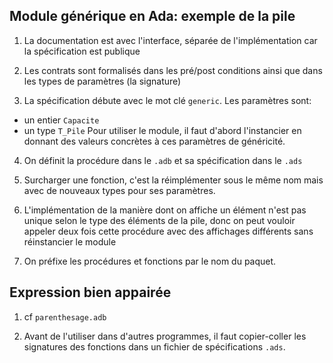 ## Module générique en Ada: exemple de la pile

1. La documentation est avec l'interface, séparée de l'implémentation car la spécification est publique

2. Les contrats sont formalisés dans les pré/post conditions ainsi que dans les types de paramètres (la signature)

3. La spécification débute avec le mot clé `generic`. Les paramètres sont:
  - un entier `Capacite`
  - un type `T_Pile`
  Pour utiliser le module, il faut d'abord l'instancier en donnant des valeurs concrètes à ces paramètres de généricité.

4. On définit la procédure dans le `.adb` et sa spécification dans le `.ads`

5. Surcharger une fonction, c'est la réimplémenter sous le même nom mais avec de nouveaux types pour ses paramètres.

6. L'implémentation de la manière dont on affiche un élément n'est pas unique selon le type des éléments de la pile, donc on peut vouloir appeler deux fois cette procédure avec des affichages différents sans réinstancier le module

7. On préfixe les procédures et fonctions par le nom du paquet.

## Expression bien appairée

1. cf `parenthesage.adb`

2. Avant de l'utiliser dans d'autres programmes, il faut copier-coller les signatures des fonctions dans un fichier de spécifications `.ads`.
